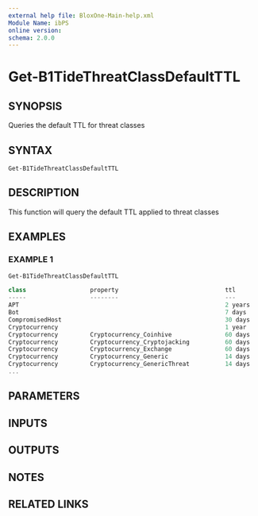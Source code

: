 ```yaml
---
external help file: BloxOne-Main-help.xml
Module Name: ibPS
online version:
schema: 2.0.0
---
```


# Get-B1TideThreatClassDefaultTTL

## SYNOPSIS
Queries the default TTL for threat classes

## SYNTAX

```
Get-B1TideThreatClassDefaultTTL
```

## DESCRIPTION
This function will query the default TTL applied to threat classes

## EXAMPLES

### EXAMPLE 1
```powershell
Get-B1TideThreatClassDefaultTTL

class                  property                              ttl
-----                  --------                              ---
APT                                                          2 years
Bot                                                          7 days
CompromisedHost                                              30 days
Cryptocurrency                                               1 year
Cryptocurrency         Cryptocurrency_Coinhive               60 days
Cryptocurrency         Cryptocurrency_Cryptojacking          60 days
Cryptocurrency         Cryptocurrency_Exchange               60 days
Cryptocurrency         Cryptocurrency_Generic                14 days
Cryptocurrency         Cryptocurrency_GenericThreat          14 days
...
```

## PARAMETERS

## INPUTS

## OUTPUTS

## NOTES

## RELATED LINKS
